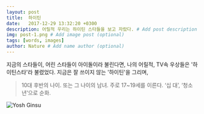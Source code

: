 ```yaml
---
layout: post
title:  하이틴
date:   2017-12-29 13:32:20 +0300
description: 어릴적 우리는 하이틴 스타들을 보고 자랐다. # Add post description (optional)
img: post-1.png # Add image post (optional)
tags: [words, images]
author: Nature # Add name author (optional)
---
```

지금의 스타들이, 어린 스타들이 아이돌이라 불린다면, 나의 어릴적, TV속 우상들은 '하이틴스타'라 불렸었다. 지금은 잘 쓰이지 않는 '하이틴'을 그리며,

> 10대 후반의 나이. 또는 그 나이의 남녀. 주로 17~19세를 이른다. ‘십 대’, ‘청소년’으로 순화.

![Yosh Ginsu]({{site.baseurl}}/assets/img/yosh-ginsu.jpg)

